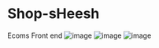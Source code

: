 # Shop-sHeesh
Ecoms Front end
![image](https://github.com/user-attachments/assets/3ecdea97-8c3f-4dff-ab1e-9c20c0cb04a7)
![image](https://github.com/user-attachments/assets/38c5b5e7-d75e-4d34-803c-dd843894b7ed)
![image](https://github.com/user-attachments/assets/8e9370fa-fdcc-462e-a567-15e422f466b3)

